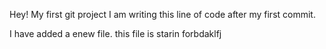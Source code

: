 Hey! My first git project
I am writing this line of code after my first commit.

I have added a enew file. this file is starin forbdaklfj 
